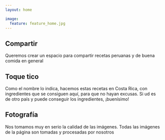 ```yaml
---
layout: home

image:
  feature: feature_home.jpg
---
```


<div class="tiles">

<div class="home-tile">
  <h2 class="post-title">Compartir</h2>
  <p class="post-excerpt">Queremos crear un espacio para compartir recetas peruanas y de buena comida en general</p>
</div><!-- /.tile -->

<div class="home-tile">
  <h2 class="post-title">Toque tico</h2>
  <p class="post-excerpt">Como el nombre lo indica, hacemos estas recetas en Costa Rica, con ingredientes que se consiguen aquí, para que no hayan excusas. Si ud es de otro país y puede conseguir los ingredientes, ¡buenísimo!</p>
</div><!-- /.tile -->

<div class="home-tile">
  <h2 class="post-title">Fotografía</h2>
  <p class="post-excerpt">Nos tomamos muy en serio la calidad de las imágenes. Todas las imágenes de la página son tomadas y procesadas por nosotros</p>
</div><!-- /.tile -->



</div><!-- /.tiles -->